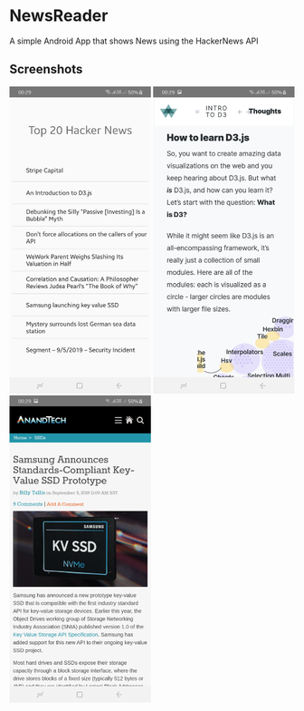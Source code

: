 # NewsReader
A simple Android App that shows News using the HackerNews API

## Screenshots
<img src="screenshots/Screenshot_20190906-002912_News Reader.jpg" width = 250> <img src="screenshots/Screenshot_20190906-002922_News Reader.jpg" width = 250> <img src="screenshots/Screenshot_20190906-002936_News Reader.jpg" width = 250>
